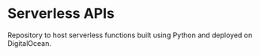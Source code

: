 # Serverless APIs

Repository to host serverless functions built using Python and deployed on DigitalOcean.


```commandline
```